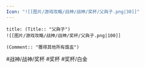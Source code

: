 ```yaml
---
Icon: "![[图片/游戏攻略/战神/战神/奖杯/父與子.png|30]]"
---
```

```ad-common-platinum-trophy
title: (Title:: "父與子")
![[图片/游戏攻略/战神/战神/奖杯/父與子.png|100]]

(Comment:: "獲得其他所有獎盃")
```

#战神/战神/奖杯 #奖杯 #奖杯/白金

